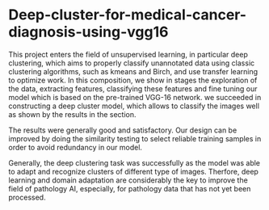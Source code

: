 # Deep-cluster-for-medical-cancer-diagnosis-using-vgg16

This project enters the field of unsupervised learning, in particular deep clustering, which aims to properly classify unannotated data using classic clustering algorithms, such as kmeans and Birch, and use transfer learning to optimize work. In this composition, we show in stages the exploration of the data, extracting features, classifying these features and fine tuning our model which is based on the pre-trained VGG-16 network.
we succeeded in constructing a deep cluster model, which allows to classify the images well as shown by the results in the section.

The results were generally good and satisfactory. Our design can be improved by doing the similarity testing to select reliable training samples in order to avoid redundancy in our model.

Generally, the deep clustering task was successfully as the model was able to adapt and recognize clusters of different type of images. Therfore, deep learning and domain adaptation are considerably the key to improve the field of pathology AI, especially, for pathology data that has not yet been processed.
